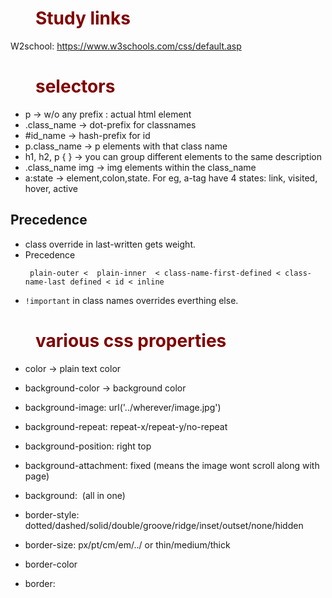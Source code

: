 # Study links

W2school: https://www.w3schools.com/css/default.asp


# selectors

* p                 -> w/o any prefix : actual html element
* .class_name       -> dot-prefix for classnames
* #id_name          -> hash-prefix for id
* p.class_name      -> p elements with that class name
* h1, h2, p {  }    -> you can group different elements to the same description
* .class_name img   -> img elements within the class_name
* a:state           -> element,colon,state. For eg, a-tag have 4 states: link, visited, hover, active

## Precedence

* class override in last-written gets weight.
* Precedence
    ```
     plain-outer <  plain-inner  < class-name-first-defined < class-name-last defined < id < inline
    ```
* `!important` in class names overrides everthing else.

# various css properties

* color                     -> plain text color

* background-color          -> background color
* background-image: url('../wherever/image.jpg')
* background-repeat: repeat-x/repeat-y/no-repeat
* background-position: right top
* background-attachment: fixed          (means the image wont scroll along with page)
* background: <color> <image> <repeat> <attachment> <position>         (all in one)

* border-style: dotted/dashed/solid/double/groove/ridge/inset/outset/none/hidden
* border-size: px/pt/cm/em/../  or thin/medium/thick
* border-color
* border:<size> <style> <color>       -> border specification, size, style and color
* border-{top,right,bottom,left}-style
* border-radius: px                   -> for rounded border, the radius
* box-sizing: content-box|border-box|initial|inherit;
* outline has similar properties

* margin                              -> auto, length, percent(of containing element), inherit
* margin-{top,right,bottom,left}

* width                               -> width of element alone. (total = left+padding + width + right-padding)
* max-width
* min-width
* padding                             -> length
* padding-{top,right,bottom,left}
* box-sizing: border-box              -> ensure the broder + padding + content-width == total width of element
              content-box             -> only content

* text
* color:
* text-align: center/left/right/justify
* text-decoration: none/overline/underline/line-through
* text-transform: uppercase/lowercase/capitalize
* text-indent: 50px                    -> for first line
* letter-spacing: 3px                  -> between chars in a text
* line-height: 0.8                     -> between lines (note, not in pixel but as mutiple of a line)
* direction: rtl
* word-spacing: 10px
* text-shadow: <horizontal> <vertical> <color>
* font-family: Helvetica Neue, Arial

* *display*  -  block/inline/hidden     -> block is a for starting on a new line, inline is to continue

* visibility - hidden (also hides, but the layout is affected)

## properties

clear: both
clear: left
clear: right

No floating elements are allowed on mentioned side

display: None

  Hides the element.


margin : Outline
padding : distance from margin



# Including css

## External file

```
<head>
<link rel="stylesheet" type="text/css" href="mystyle.css">
</head>
```

## Internal style sheet

```
<head>
<style>
body {
    background-color: linen;
}

h1 {
    color: maroon;
    margin-left: 40px;
}
</style>
</head>
```

## Plain inlining

```html
<h1 style="color:blue;margin-left:30px;">This is a heading</h1>
```
# CSS grid

Sample html

```html
<html>
    <head>
        <link rel="stylesheet" href="index.css">
        <link rel="stylesheet" href="basic.css">
    </head>
    <body>
        <div class="container">
            <div class="header">HEADER</div>
            <div class="menu">MENU</div>
            <div class="content">CONTENT</div>
            <div class="footer">FOOTER</div>
        </div>
    </body>
</html>
```

Css for that:

```css
.container > div {
    display: flex;
    justify-content: center;
    align-items: center;
    font-size: 2em;
    color: #ffeead;
}

html, body {
  background-color: #ffeead;
  margin: 10px;
}

.container > div:nth-child(1n) {
  background-color: #96ceb4;	
}

.container > div:nth-child(3n) {
  background-color: #88d8b0;
}

.container > div:nth-child(2n) {
      background-color: #ff6f69;
}

.container > div:nth-child(4n) {
      background-color: #ffcc5c;
}

.container {
    display: grid;
    grid-gap: 3px;
    grid-template-columns: repeat(2, 1fr);
    grid-template-rows: 40px 200px 40px;
}

.header {
    grid-column-start: 1;
    grid-column-end: 3;
}

.menu {}

.content {}

.footer {}
```



# Bootstrap:

## Including

add-this:
```
<head>
<link rel="stylesheet" href="https://maxcdn.bootstrapcdn.com/bootstrap/3.3.7/css/bootstrap.min.css" integrity="sha384-BVYiiSIFeK1dGmJRAkycuHAHRg32OmUcww7on3RYdg4Va+PmSTsz/K68vbdEjh4u" crossorigin="anonymous">
</head>
```

* To get started, we should nest all of our HTML in a div element with the class container-fluid.

## For images:

* Add class "img-responsive" to auto-adjust images! This goes into img tag.

## For text:

* class "text-center" to center-align. These directly go to the h*,p elements
* class "text-primary"
* class "text-danger"

## For buttons:

* Add class "btn" to button. Button is only as big as text. Always required for buttons
* Add class "btn-block" to make button strech to entire hori-width
* "btn-primary" is the main color for a btton. Use this for your main button
* "btn-info" for info buttons, "btn-danger" for delete'ish buttons
* "btn-default"
    **  btn-default
    **  btn-primary
    **  btn-success
    **  btn-warning
    **  btn-info
    **  btn-danger

    **  btn-block
    **  btn-large

## Grid Systems

Bootstrap has a responsive grid system (of size 12).

These classes should be in div elements of their own.

.row class specifies one-row

Medium
.col-md-1 (12-such-blocks)
.col-md-2 (6 -such-blocks)
.col-md-4 (3 -such-blocks)
.col-md-6 (2 -such-blocks)
.col-md-8 (1 -such-block, can be stacked with another say 4)

xtra-small
.col-xs-1

<div id="gridContainer">
    <div class="row grid-row">
        <div class="col-xs-1">1</div>
        <div class="col-xs-1">1</div>
        <div class="col-xs-2">2</div>
        <div class="col-xs-2">2</div>
        <div class="col-xs-6">6</div>
    </div>

## Grid in basic css

https://css-tricks.com/snippets/css/complete-guide-grid/

## Other notes

<span>...</span> is used to create a division in text.

jumbotron - grey box

panel  ->  A panel in bootstrap is a bordered box with some padding around its content
  .panel-default
  .panel-heading
  .panel-body
well

navbar
  navbar-inverse
  navbar-brand

page-header
input-group
form-control
input-group-btn
table
table-striped
label
label-default

# Fonts or Icons

## font-awesome

<link rel="stylesheet" href="//maxcdn.bootstrapcdn.com/font-awesome/4.5.0/css/font-awesome.min.css"/>
Icons: https://github.com/driftyco/ionicons
Google Material Icons

* <i class="fa"></i>
* fa-thumbs-up
* fa-info-circle
* fa-trash
* fa-paper-plane

# Animate.css

* class="animated" precedes
* "bounce"
* "shake"
* "fadeOut"
* "hinge"

# Colors

Color picker: https://www.w3schools.com/colors/colors_picker.asp
